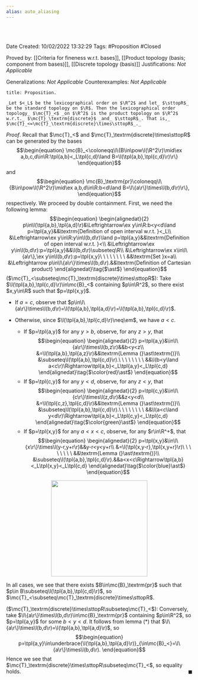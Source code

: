 ```yaml
---
alias: auto_aliasing
---
```


<br />
<br />

Date Created: 10/02/2022 13:32:29
Tags: #Proposition #Closed 

Proved by: [[Criteria for fineness w.r.t. bases]], [[Product topology (basis; component from bases)]], [[Discrete topology (basis)]]
Justifications: _Not Applicable_

Generalizations: _Not Applicable_
Counterexamples: _Not Applicable_

``` ad-Proposition
title: Proposition.

_Let $<_L$ be the lexicographical order on $\R^2$ and let_ $\sttopR$_ be the standard topology on $\R$. Then the lexicographical order topology_ $\mc{T}_<$ _on $\R^2$ is the product topology on $\R^2$ w.r.t._ $\mc{T}_\textrm{discrete}$ _and_ $\sttopR$_. That is,_ $\mc{T}_<=\mc{T}_\textrm{discrete}\times\sttopR$_._

```

_Proof_. Recall that $\mc{T}_<$ and $\mc{T}_\textrm{discrete}\times\sttopR$ can be generated by the bases
$$\begin{equation}
    \mc{B}_<\coloneqq\l\{B\in\pow\l(\R^2\r)\mid\ex a,b,c,d\in\R:\tpl{a,b}<_L\tpl{c,d}\land B=\l(\tpl{a,b},\tpl{c,d}\r)\r\}
\end{equation}$$
and
$$\begin{equation}
    \mc{B}_\textrm{pr}\coloneqq\l\{B\in\pow\l(\R^2\r)\mid\ex a,b,d\in\R:b<d\land B=\l\{a\r\}\times\l(b,d\r)\r\},
\end{equation}$$
respectively. We proceed by double containment. First, we need the following lemma:
$$\begin{equation}
    \begin{alignedat}{2}
        p\in\l(\tpl{a,b},\tpl{a,d}\r)&\Leftrightarrow\ex y\in\R:b<y<d\land p=\tpl{a,y}&&\textrm{Definition of open interval w.r.t. }<_L\\
        &\Leftrightarrow\ex y\in\R:y\in\l(b,d\r)\land p=\tpl{a,y}&&\textrm{Definition of open interval w.r.t. }<\\
        &\Leftrightarrow\ex y\in\l(b,d\r):p=\tpl{a,y}&&\l(b,d\r)\subseteq\R\\
        &\Leftrightarrow\ex x\in\l\{a\r\},\ex y\in\l(b,d\r):p=\tpl{x,y}\ \ \ \ \ \ \ \ &&\textrm{Set }x=a\\
        &\Leftrightarrow p\in\l\{a\r\}\times\l(b,d\r).&&\textrm{Definition of Cartesian product}
    \end{alignedat}\tag{$\ast$}
\end{equation}$$
($\mc{T}_<\subseteq\mc{T}_\textrm{discrete}\times\sttopR$): Take $\l(\tpl{a,b},\tpl{c,d}\r)\in\mc{B}_<$ containing $p\in\R^2$, so there exist $x,y\in\R$ such that $p=\tpl{x,y}$. 
* If $a=c$, observe that $p\in\l\{a\r\}\times\l(b,d\r)=\l(\tpl{a,b},\tpl{a,d}\r)=\l(\tpl{a,b},\tpl{c,d}\r)$.

* Otherwise, since $\l(\tpl{a,b},\tpl{c,d}\r)\neq\em$, we have $a<c$.
    * If $p=\tpl{a,y}$ for any $y>b$, observe, for any $z>y$, that$$\begin{equation}
      \begin{alignedat}{2}
        p=\tpl{a,y}&\in\l\{a\r\}\times\l(b,z\r)&&b<y<z\\
        &=\l(\tpl{a,b},\tpl{a,z}\r)&&\textrm{Lemma (}\ast\textrm{)}\\
        &\subseteq\l(\tpl{a,b},\tpl{c,d}\r).\ \ \ \ \ \ \ \ &&\l(b<y\land a<c\r)\Rightarrow\tpl{a,b}<_L\tpl{a,y}<_L\tpl{c,d}
      \end{alignedat}\tag{$\color{red}\ast$}
      \end{equation}$$
    * If $p=\tpl{c,y}$ for any $y<d$, observe, for any $z<y$, that$$\begin{equation}
      \begin{alignedat}{2}
        p=\tpl{c,y}&\in\l\{c\r\}\times\l(z,d\r)&&z<y<d\\
        &=\l(\tpl{c,z},\tpl{c,d}\r)&&\textrm{Lemma (}\ast\textrm{)}\\
        &\subseteq\l(\tpl{a,b},\tpl{c,d}\r).\ \ \ \ \ \ \ \ &&\l(a<c\land y<d\r)\Rightarrow\tpl{a,b}<_L\tpl{c,y}<_L\tpl{c,d}
      \end{alignedat}\tag{$\color{green}\ast$}
      \end{equation}$$
    * If $p=\tpl{x,y}$ for any $a<x<c$, observe, for any $r\in\R^+$, that$$\begin{equation}
      \begin{alignedat}{2}
        p=\tpl{x,y}&\in\l\{x\r\}\times\l(y-r,y+r\r)&&y-r<y<y+r\\
        &=\l(\tpl{x,y-r},\tpl{x,y+r}\r)\ \ \ \ \ \ \ \ &&\textrm{Lemma (}\ast\textrm{)}\\
        &\subseteq\l(\tpl{a,b},\tpl{c,d}\r).&&a<x<c\Rightarrow\tpl{a,b}<_L\tpl{x,y}<_L\tpl{c,d}
      \end{alignedat}\tag{$\color{blue}\ast$}
      \end{equation}$$  

<center><img src="https://raw.githubusercontent.com/zhaoshenzhai/MathWiki/master/Images/2022-02-10_154054/image.svg", width=260></center>

In all cases, we see that there exists $B\in\mc{B}_\textrm{pr}$ such that $p\in B\subseteq\l(\tpl{a,b},\tpl{c,d}\r)$, so $\mc{T}_<\subseteq\mc{T}_\textrm{discrete}\times\sttopR$.

($\mc{T}_\textrm{discrete}\times\sttopR\subseteq\mc{T}_<$): Conversely, take $\l\{a\r\}\times\l(b,d\r)\in\mc{B}_\textrm{pr}$ containing $p\in\R^2$, so $p=\tpl{a,y}$ for some $b<y<d$. It follows from lemma ($\ast$) that $\l\{a\r\}\times\l(b,d\r)=\l(\tpl{a,b},\tpl{a,d}\r)$, so
$$\begin{equation}
    p=\tpl{a,y}\in\underbrace{\l(\tpl{a,b},\tpl{a,d}\r)}_{\in\mc{B}_<}=\l\{a\r\}\times\l(b,d\r).
\end{equation}$$
Hence we see that $\mc{T}_\textrm{discrete}\times\sttopR\subseteq\mc{T}_<$, so equality holds.<span style="float:right;">$\blacksquare$</span>
